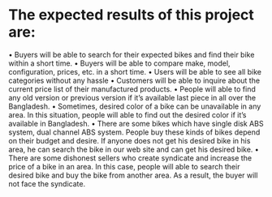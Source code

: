 # The expected results of this project are:
• Buyers will be able to search for their expected bikes and find their bike within a short time.
• Buyers will be able to compare make, model, configuration, prices, etc. in a short time.
• Users will be able to see all bike categories without any hassle
• Customers will be able to inquire about the current price list of their manufactured products.
• People will able to find any old version or previous version if it’s available last piece in 
all over the Bangladesh. 
• Sometimes, desired color of a bike can be unavailable in any area. In this situation, people will able to find out the desired color if it’s available in Bangladesh. 
• There are some bikes which have single disk ABS system, dual channel ABS system. People buy these kinds of bikes depend on their budget and desire. If anyone does not get his desired bike in his area, he can search the bike in our web site and can get his desired bike.
• There are some dishonest sellers who create syndicate and increase the price of a bike in an area. In this case, people will able to search their desired bike and buy the bike from another area. As a result, the buyer will not face the syndicate.
